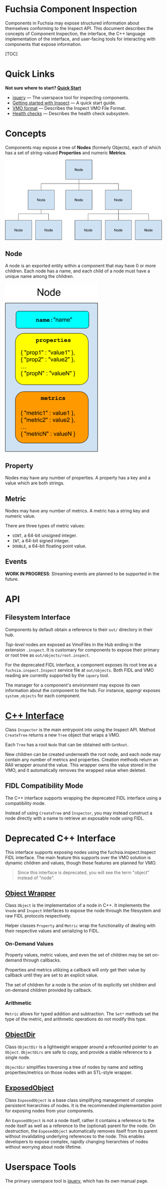 Fuchsia Component Inspection
=====

Components in Fuchsia may expose structured information about themselves
conforming to the Inspect API. This document describes the concepts of
Component Inspection, the interface, the C++ language implementation
of the interface, and user-facing tools for interacting with components
that expose information.

[TOC]

# Quick Links

**Not sure where to start? [Quick Start](quickstart.md)** 

* [iquery](iquery.md) &mdash; The userspace tool for inspecting components.
* [Getting started with Inspect](gsw-inspect.md) &mdash; A quick start guide.
* [VMO format](vmo-format/README.md) &mdash; Describes the Inspect VMO File Format.
* [Health checks](health.md) &mdash; Describes the health check subsystem.

# Concepts

Components may expose a tree of **Nodes** (formerly Objects), each of which has a set of
string-valued **Properties** and numeric **Metrics**.

![Figure: A tree of **Nodes**s](tree.png)

## Node

A node is an exported entity within a component that may have 0 or
more children. Each node has a name, and each child of a node
must have a unique name among the children.

![Figure: An **Node**](node.png)

## Property

Nodes may have any number of properties. A property has a key and a
value which are both strings.

## Metric

Nodes may have any number of metrics. A metric has a string key and numeric value.

There are three types of metric values:

- `UINT`, a 64-bit unsigned integer.
- `INT`, a 64-bit signed integer.
- `DOUBLE`, a 64-bit floating point value.

## Events

**WORK IN PROGRESS**: Streaming events are planned to be supported in
the future.

# API

## Filesystem Interface

Components by default obtain a reference to their `out/` directory in
their hub.

*Top-level* nodes are exposed as VmoFiles in the Hub ending in the extension `.inspect`.
It is customary for components to expose their primary or root tree as
`out/objects/root.inspect`.

For the deprecated FIDL interface, a component exposes its root tree as a
`fuchsia.inspect.Inspect` service file at `out/objects`. Both FIDL and VMO
reading are currently supported by the `iquery` tool.

The manager for a component's environment may expose its own information
about the component to the hub. For instance, appmgr exposes
`system_objects` for each component.

# [C++ Interface](/garnet/public/lib/inspect/inspect.h)

Class `Inspector` is the main entrypoint into using the Inspect API.
Method `CreateTree` returns a new `Tree` object that wraps a VMO.

Each `Tree` has a root `Node` that can be obtained with `GetRoot`.

New children can be created underneath the root node, and each node may
contain any number of metrics and properties. Creation methods return
an RAII wrapper around the value. This wrapper owns the value stored in
the VMO, and it automatically removes the wrapped value when deleted.

## FIDL Compatibility Mode

The C++ interface supports wrapping the deprecated FIDL interface using
a compatibility mode.

Instead of using `CreateTree` and `Inspector`, you may instead construct
a node directly with a name to retrieve an exposable node using FIDL.

# Deprecated C++ Interface

This interface supports exposing nodes using the fuchsia.inspect.Inspect
FIDL interface. The main feature this supports over the VMO solution is
dynamic children and values, though these features are planned for VMO.

> Since this interface is deprecated, you will see the term "object"
> instead of "node".

## [Object Wrapper](/garnet/public/lib/inspect/deprecated/expose.h)

Class `Object` is the implementation of a node in C++. It implements
the `Vnode` and `Inspect` interfaces to expose the node through the
filesystem and raw FIDL protocols respectively.

Helper classes `Property` and `Metric` wrap the functionality of dealing
with their respective values and serializing to FIDL.

### On-Demand Values

Property values, metric values, and even the set of children may be set
on-demand through callbacks.

Properties and metrics utilizing a callback will *only* get their value
by callback until they are set to an explicit value.

The set of children for a node is the union of its explicitly set
children and on-demand children provided by callback.

### Arithmetic

`Metric` allows for typed addition and subtraction. The `Set*` methods set
the type of the metric, and arithmetic operations do not modify this type.

## [ObjectDir](/garnet/public/lib/inspect/deprecated/object_dir.h)

Class `ObjectDir` is a lightweight wrapper around a refcounted pointer
to an `Object`. `ObjectDirs` are safe to copy, and provide a stable
reference to a single node.

`ObjectDir` simplifies traversing a tree of nodes by name and setting
properties/metrics on those nodes with an STL-style wrapper.

## [ExposedObject](/garnet/public/lib/inspect/deprecated/exposed_object.h)

Class `ExposedObject` is a base class simplifying management of complex
persistent hierarchies of nodes. It is the recommended implementation
point for exposing nodes from your components.

An `ExposedObject` is not a node itself, rather it contains a reference
to the node itself as well as a reference to the (optional) parent for
the node. On destruction, the `ExposedObject` automatically removes
itself from its parent without invalidating underlying references to
the node. This enables developers to expose complex, rapidly changing
hierarchies of nodes without worrying about node lifetime.

# Userspace Tools

The primary userspace tool is [iquery](iquery.md), which has its own manual page.
